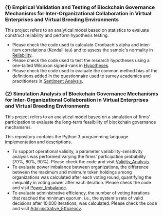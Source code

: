 ### (1) Empirical Validation and Testing of Blockchain Governance Mechanisms for Inter-Organizational Collaboration in Virtual Enterprises and Virtual Breeding Environments

This project refers to an analytical model based on statistics to evaluate construct reliability and perform hypothesis testing.

- Please check the code used to calculate Cronbach's alpha and inter-item correlations (Kendall tau) and to assess the sample's normality in [Reliability](Empirical_Analysis/Construct_Reliability).
- Please check the code used to test the research hypotheses using a one-tailed Wilcoxon signed-rank in [Hypotheses](Empirical_Analysis/Hypotheses_Testing).
- Please check the code used to evaluate the common method bias of the definitions added in the questionnaire used to survey academics and practitioners in [Sentiment Analysis](Empirical_Analysis/Sentiment_Analysis). 


### (2) Simulation Analysis of Blockchain Governance Mechanisms for Inter-Organizational Collaboration in Virtual Enterprises and Virtual Breeding Environments

This project refers to an analytical model based on a simulation of firms' participation to evaluate the long-term feasibility of blockchain governance mechanisms.

This repository contains the Python 3 programming language implementation and descriptions. 

- To support operational validity, a parameter variability-sensitivity analysis was performed varying the firms' participation probability (70%, 80%, 90%). Please check the code and visit [Validity_Analysis](Simulation_Model/Operational_Validity).
- To evaluate power imbalance between organizations, the difference between the maximum and minimum token holdings among organizations was calculated after each voting round, quantifying the inequality in voting power after each iteration. Please check the code and visit [Power_Imbalance](Simulation_Model/Power_Imbalance).
- To evaluate administrative efficiency, the number of voting iterations that reached the minimum quorum, i.e., the system's rate of valid decisions after 10,000 iterations, was calculated. Please check the code and visit [Administrative_Efficiency](Simulation_Model/Administrative_Efficiency).



